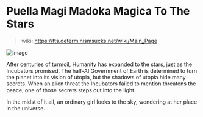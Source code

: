 # Puella Magi Madoka Magica To The Stars

> wiki: <https://tts.determinismsucks.net/wiki/Main_Page>

![image](https://user-images.githubusercontent.com/24560368/156177284-33456fc7-53fc-4515-a4bd-48683ca88277.png)

After centuries of turmoil, Humanity has expanded to the stars, just as the Incubators promised. The half-AI Government of Earth is determined to turn the planet into its vision of utopia, but the shadows of utopia hide many secrets. When an alien threat the Incubators failed to mention threatens the peace, one of those secrets steps out into the light.

In the midst of it all, an ordinary girl looks to the sky, wondering at her place in the universe.
